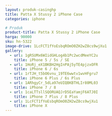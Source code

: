 ```yaml
---
layout: produk-casinghp
title: Patta X Stussy 2 iPhone Case
categories: iphone

# Produk
product-title: Patta X Stussy 2 iPhone Case
harga: 90000
sku: hn-5322
image-drive: 1LcFCT1fYoEsbqROmO0ZH2wZ8cs9wjXu1
gallery:
  - url: 1gRSUMx6WIidGHLog4b1Pc2wcdMeeYC2u
    title: iPhone 5 / 5s / SE
  - url: 1HoRj_eX1BKBH2HgInPAj5yTE4pjzxOFR
    title: iPhone 6 / 6s
  - url: 1rTJH_t5bO6vnu_19TE6wwtv1wvHFgru7
    title: iPhone 6 Plus / 6s Plus
  - url: 1ARhgyCr_5dLa97eUIQBKBTHLIr80ML03
    title: iPhone 7 / 8
  - url: 1caLTTsllSQORUAQJrD5EaYamjF6ATJ0I
    title: iPhone 7 Plus / 8 Plus
  - url: 1LcFCT1fYoEsbqROmO0ZH2wZ8cs9wjXu1
    title: iPhone X
---
```

